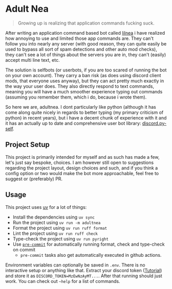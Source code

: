 # Adult Nea

> Growing up is realizing that application commands fucking suck.

After writing an application command based bot called [lilnea](https://github.com/nea89o/lilnea/) i have realized how annoying to use and limited those app commands are. They can't follow you into nearly any server (with good reason, they can quite easily be used to bypass all sort of spam detections and other auto mod checks), they can't see a lot of things about the servers you are in, they can't (easily) accept multi line text, etc.

The solution is selfbots (or userbots, if you are too scared of running the bot on your own account). They carry a ban risk (as does using discord client mods, that everyone uses anyway), but they can act pretty much exactly in the way your user does. They also directly respond to text commands, meaning you will have a much smoother experience typing out commands (assuming you remember them, which i do, because i wrote them).

So here we are, adultnea. I dont particularly like python (although it has come along quite nicely in regards to better typing (my primary criticism of python) in recent years), but i have a decent chunk of experience with it and it has an actually up to date and comprehensive user bot library: [discord.py-self](https://github.com/dolfies/discord.py-self).

## Project Setup

This project is primarily intended for myself and as such has made a few, let's just say bespoke, choices. I am however still open to suggestions regarding the project layout, design choices and such, and if you think a config option or two would make the bot more approachable, feel free to suggest or (preferably) PR.

## Usage

This project uses [uv](https://docs.astral.sh/uv/) for a lot of things:

- Install the dependencies using `uv sync`
- Run the project using `uv run -m adultnea`
- Format the project using `uv run ruff format`
- Lint the project using `uv run ruff check`
- Type-check the project using `uv run pyright`
- Use [`pre-commit`](https://pre-commit.com/) for automatically running format, check and type-check on commit
  - `pre-commit` tasks also get automatically executed in github actions.

Environment variables can optionally be saved in `.env`. There is no interactive setup or anything like that. Extract your discord token ([Tutorial](https://discordpy-self.readthedocs.io/en/latest/authenticating.html#how-do-i-obtain-mine)) and store it as `DISCORD_TOKEN=MzEwNzAyMT...`. After that running should just work. You can check out `~help` for a list of commands.
